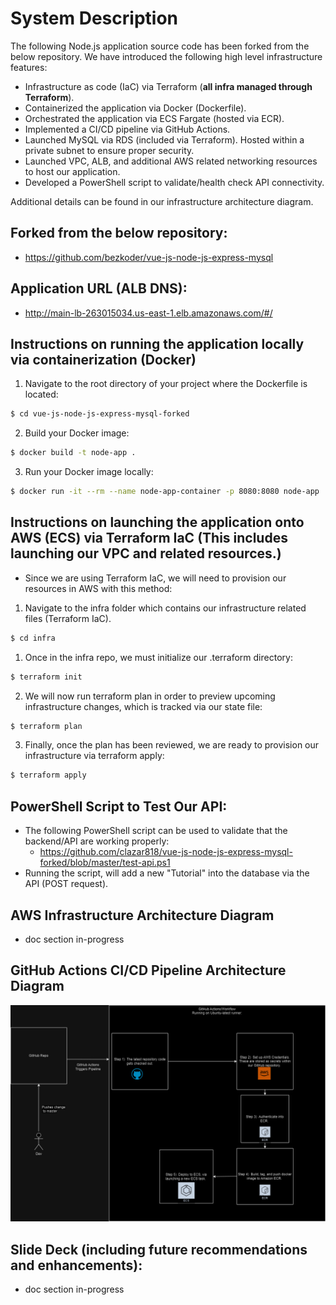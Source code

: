 # System Description
The following Node.js application source code has been forked from the below repository. 
We have introduced the following high level infrastructure features: 
 - Infrastructure as code (IaC) via Terraform (**all infra managed through Terraform**).
 - Containerized the application via Docker (Dockerfile).
 - Orchestrated the application via ECS Fargate (hosted via ECR).
 - Implemented a CI/CD pipeline via GitHub Actions.
 - Launched MySQL via RDS (included via Terraform). Hosted within a private subnet to ensure proper security.
 - Launched VPC, ALB, and additional AWS related networking resources to host our application.
 - Developed a PowerShell script to validate/health check API connectivity.

Additional details can be found in our infrastructure architecture diagram.

## Forked from the below repository:
- https://github.com/bezkoder/vue-js-node-js-express-mysql

## Application URL (ALB DNS):
- http://main-lb-263015034.us-east-1.elb.amazonaws.com/#/

## Instructions on running the application locally via containerization (Docker)
1. Navigate to the root directory of your project where the Dockerfile is located:
```bash
$ cd vue-js-node-js-express-mysql-forked
```
2. Build your Docker image:
```bash
$ docker build -t node-app .
```
3. Run your Docker image locally:
```bash
$ docker run -it --rm --name node-app-container -p 8080:8080 node-app
```

## Instructions on launching the application onto AWS (ECS) via Terraform IaC (This includes launching our VPC and related resources.)
- Since we are using Terraform IaC, we will need to provision our resources in AWS with this method:
1. Navigate to the infra folder which contains our infrastructure related files (Terraform IaC).
```bash
$ cd infra
```
1. Once in the infra repo, we must initialize our .terraform directory:
```bash
$ terraform init
```
2. We will now run terraform plan in order to preview upcoming infrastructure changes, which is tracked via our state file:
```bash
$ terraform plan
```
3. Finally, once the plan has been reviewed, we are ready to provision our infrastructure via terraform apply:
```bash
$ terraform apply
```
## PowerShell Script to Test Our API:
- The following PowerShell script can be used to validate that the backend/API are working properly:
  - https://github.com/clazar818/vue-js-node-js-express-mysql-forked/blob/master/test-api.ps1
- Running the script, will add a new "Tutorial" into the database via the API (POST request).

## AWS Infrastructure Architecture Diagram
- doc section in-progress

## GitHub Actions CI/CD Pipeline Architecture Diagram
![GitHub Actions CI/CD Pipeline Architecture Diagram](diagrams/gh-actions.png)

## Slide Deck (including future recommendations and enhancements):
- doc section in-progress
